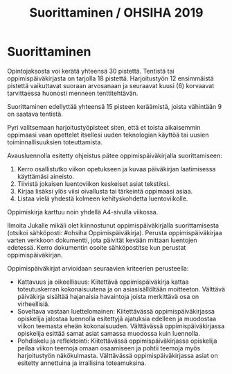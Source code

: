﻿---
layout: default
title: Suorittaminen / OHSIHA 2019
---

# Suorittaminen

Opintojaksosta voi kerätä yhteensä 30 pistettä.
Tentistä tai oppimispäiväkirjasta on tarjolla 18 pistettä.
Harjoitustyön 12 ensimmäistä pistettä vaikuttavat suoraan arvosanaan ja
seuraavat kuusi (6) korvaavat tarvittaessa huonosti menneen tenttitehtävän.  

Suorittaminen edellyttää yhteensä 15 pisteen keräämistä, joista vähintään 9 on saatava tentistä.

Pyri valitsemaan harjoitustyöpisteet siten, että et toista aikaisemmin oppimaasi vaan opettelet itsellesi
uuden teknologian käyttöä tai uusien toiminnallisuuksien toteuttamista.

Avausluennolla esitetty ohjeistus pätee oppimispäiväkirjalla suorittamiseen:

1. Kerro osallistutko viikon opetukseen ja kuvaa päiväkirjan laatimisessa käyttämäsi aineisto.
1. Tiivistä jokaisen luentoviikon keskeiset asiat tekstiksi.
1. Kirjaa lisäksi ylös viisi oivallusta tai tärkeintä oppimaasi asiaa.
1. Listaa vielä yhdestä kolmeen kehityskohdetta luentoviikolle.

Oppimiskirja karttuu noin yhdellä A4-sivulla viikossa.

Ilmoita Jukalle mikäli olet kiinnostunut oppimispäiväkirjalla suorittamisesta (otsikoi sähköposti: #ohsiha Oppimispäiväkirja).
Perusta oppimispäiväkirjaa varten verkkoon dokumentti, jota päivität kevään mittaan luentojen edetessä.
Kerro dokumentin osoite sähköpostitse kun perustat oppimispäiväkirjan.

Oppimispäiväkirjat arvioidaan seuraavien kriteerien perusteella:

* Kattavuus ja oikeellisuus: Kiitettävä oppimispäiväkirja kattaa toteutuskerran kokonaisuutena ja on asiasisällöltään moitteeton. Välttävä päiväkirja sisältää hajanaisia havaintoja joista merkittävä osa on virheellisiä.
* Soveltava vastaan luettelomainen: Kiitettävässä oppimispäiväkirjassa opiskelija jalostaa luennolla esitettyjä ajatuksia edelleen ja muodostaa viikon teemasta eheän kokonaisuuden. Välttävässä oppimispäiväkirjassa opiskelija esittää samat asiat samassa muodossa kuin luennolla.
* Pohdiskelu ja reflektointi: Kiitettävässä oppimispäiväkirjassa opiskelija peilaa viikon teemoja omaan osaamiseen ja pohtii teemoja myös harjoitustyön näkökulmasta. Välttävässä oppimispäiväkirjassa asiat on esitetty annettuina ja irrallisina toteamuksina.
